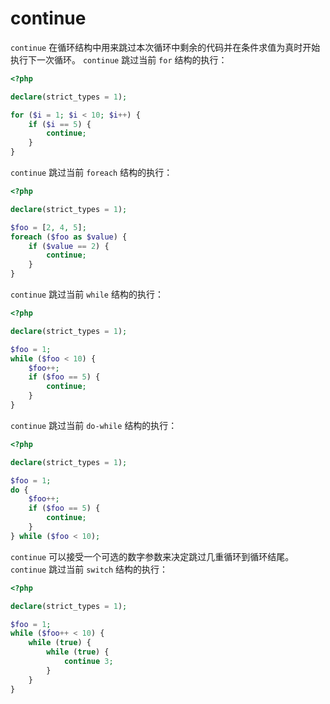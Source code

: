 # continue

`continue` 在循环结构中用来跳过本次循环中剩余的代码并在条件求值为真时开始执行下一次循环。 `continue` 跳过当前 `for` 结构的执行：

```php
<?php

declare(strict_types = 1);

for ($i = 1; $i < 10; $i++) {
    if ($i == 5) {
        continue;
    }
}

```

`continue` 跳过当前 `foreach` 结构的执行：

```php
<?php

declare(strict_types = 1);

$foo = [2, 4, 5];
foreach ($foo as $value) {
    if ($value == 2) {
        continue;
    }
}

```

`continue` 跳过当前 `while` 结构的执行：

```php
<?php

declare(strict_types = 1);

$foo = 1;
while ($foo < 10) {
    $foo++;
    if ($foo == 5) {
        continue;
    }
}

```

`continue` 跳过当前 `do-while` 结构的执行：

```php
<?php

declare(strict_types = 1);

$foo = 1;
do {
    $foo++;
    if ($foo == 5) {
        continue;
    }
} while ($foo < 10);

```

`continue` 可以接受一个可选的数字参数来决定跳过几重循环到循环结尾。 `continue` 跳过当前 `switch` 结构的执行：

```php
<?php

declare(strict_types = 1);

$foo = 1;
while ($foo++ < 10) {
    while (true) {
        while (true) {
            continue 3;
        }
    }
}

```


